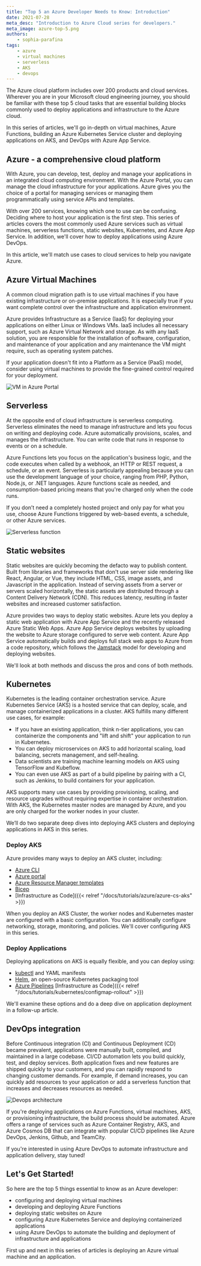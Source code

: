 ```yaml
---
title: "Top 5 an Azure Developer Needs to Know: Introduction"
date: 2021-07-28
meta_desc: "Introduction to Azure Cloud series for developers."
meta_image: azure-top-5.png
authors:
    - sophia-parafina
tags:
    - azure
    - virtual machines
    - serverless
    - AKS
    - devops
---
```


The Azure cloud platform includes over 200 products and cloud services. Wherever you are in your Microsoft cloud engineering journey, you should be familiar with these top 5 cloud tasks that are essential building blocks commonly used to deploy applications and infrastructure to the Azure cloud.

In this series of articles, we'll go in-depth on virtual machines, Azure Functions, building an Azure Kubernetes Service cluster and deploying applications on AKS, and DevOps with Azure App Service.

<!--more-->

## Azure - a comprehensive cloud platform

With Azure, you can develop, test, deploy and manage your applications in an integrated cloud computing environment. With the Azure Portal, you can manage the cloud infrastructure for your applications. Azure gives you the choice of a portal for managing services or managing them programmatically using service APIs and templates.

With over 200 services, knowing which one to use can be confusing. Deciding where to host your application is the first step. This series of articles covers the most commonly used Azure services such as virtual machines, serverless functions, static websites, Kubernetes, and Azure App Service.  In addition, we'll cover how to deploy applications using Azure DevOps.

In this article, we'll match use cases to cloud services to help you navigate Azure.

## Azure Virtual Machines

A common cloud migration path is to use virtual machines if you have existing infrastructure or on-premise applications. It is especially true if you want complete control over the infrastructure and application environment.

Azure provides Infrastructure as a Service (IaaS) for deploying your applications on either Linux or Windows VMs. IaaS includes all necessary support, such as Azure Virtual Network and storage. As with any IaaS solution, you are responsible for the installation of software, configuration, and maintenance of your application and any maintenance the VM might require, such as operating system patches.

If your application doesn't fit into a Platform as a Service (PaaS) model, consider using virtual machines to provide the fine-grained control required for your deployment.

![VM in Azure Portal](./image3.png)

## Serverless

At the opposite end of cloud infrastructure is serverless computing. Serverless eliminates the need to manage infrastructure and lets you focus on writing and deploying code. Azure automatically provisions, scales, and manages the infrastructure. You can write code that runs in response to events or on a schedule.

Azure Functions lets you focus on the application's business logic, and the code executes when called by a webhook, an HTTP or REST request, a schedule, or an event. Serverless is particularly appealing because you can use the development language of your choice, ranging from PHP, Python, Node.js, or .NET languages. Azure functions scale as needed, and consumption-based pricing means that you're charged only when the code runs.

If you don’t need a completely hosted project and only pay for what you use, choose Azure Functions triggered by web-based events, a schedule, or other Azure services.

![Serverless function](./image2.png)

## Static websites

Static websites are quickly becoming the defacto way to publish content. Built from libraries and frameworks that don't use server side rendering like React, Angular, or Vue, they include HTML, CSS, image assets, and Javascript in the application. Instead of serving assets from a server or servers scaled horizontally, the static assets are distributed through a Content Delivery Network (CDN). This reduces latency, resulting in faster websites and increased customer satisfaction.

Azure provides two ways to deploy static websites. Azure lets you deploy a static web application with Azure App Service and the recently released Azure Static Web Apps. Azure App Service deploys websites by uploading the website to Azure storage configured to serve web content. Azure App Service automatically builds and deploys full stack web apps to Azure from a code repository, which follows the [Jamstack](https://jamstack.org/) model for developing and deploying websites.

We'll look at both methods and discuss the pros and cons of both methods.

## Kubernetes

Kubernetes is the leading container orchestration service. Azure Kubernetes Service (AKS) is a hosted service that can deploy, scale, and manage containerized applications in a cluster. AKS fulfills many different use cases, for example:

- If you have an existing application, think n-tier applications, you can containerize the components and "lift and shift" your application to run in Kubernetes.
- You can deploy microservices on AKS to add horizontal scaling, load balancing, secrets management, and self-healing.
- Data scientists are training machine learning models on AKS using TensorFlow and Kubeflow.
- You can even use AKS as part of a build pipeline by pairing with a CI, such as Jenkins, to build containers for your application.

AKS supports many use cases by providing provisioning, scaling, and resource upgrades without requiring expertise in container orchestration. With AKS, the Kubernetes master nodes are managed by Azure, and you are only charged for the worker nodes in your cluster.

We’ll do two separate deep dives into deploying AKS clusters and deploying applications in AKS in this series.

### Deploy AKS

Azure provides many ways to deploy an AKS cluster, including:

- [Azure CLI](https://docs.microsoft.com/en-us/cli/azure/)
- [Azure portal](https://docs.microsoft.com/en-us/azure/aks/kubernetes-walkthrough-portal)
- [Azure Resource Manager templates](https://docs.microsoft.com/en-us/azure/azure-resource-manager/management/overview)
- [Bicep](https://github.com/Azure/bicep)
- [Infrastructure as Code]({{< relref "/docs/tutorials/azure/azure-cs-aks" >}})

When you deploy an AKS Cluster, the worker nodes and Kubernetes master are configured with a basic configuration. You can additionally configure networking, storage, monitoring, and policies. We'll cover configuring AKS in this series.

### Deploy Applications

Deploying applications on AKS is equally flexible, and you can deploy using:

- [kubectl](https://kubernetes.io/docs/reference/generated/kubectl/kubectl-commands#-strong-app-management-strong-) and YAML manifests
- [Helm](https://docs.microsoft.com/en-us/azure/aks/kubernetes-helm), an open-source Kubernetes packaging tool
- [Azure Pipelines](https://docs.microsoft.com/en-us/azure/devops/pipelines/apps/cd/deploy-aks?view=azure-devops&tabs=java)
[Infrastructure as Code]({{< relref "/docs/tutorials/kubernetes/configmap-rollout" >}})

We'll examine these options and do a deep dive on application deployment in a follow-up article.

## DevOps integration

Before Continuous integration (CI) and Continuous Deployment (CD) became prevalent, applications were manually built, compiled, and maintained in a large codebase. CI/CD automation lets you build quickly, test, and deploy services. Both application fixes and new features are shipped quickly to your customers, and you can rapidly respond to changing customer demands. For example, if demand increases, you can quickly add resources to your application or add a serverless function that increases and decreases resources as needed.

![Devops architecture](./image1.png)

If you're deploying applications on Azure Functions, virtual machines, AKS, or provisioning infrastructure, the build process should be automated. Azure offers a range of services such as Azure Container Registry, AKS, and Azure Cosmos DB that can integrate with popular CI/CD pipelines like Azure DevOps, Jenkins, Github, and TeamCity.

If you're interested in using Azure DevOps to automate infrastructure and application delivery, stay tuned!

## Let's Get Started!

So here are the top 5 things essential to know as an Azure developer:

- configuring and deploying virtual machines
- developing and deploying Azure Functions
- deploying static websites on Azure
- configuring Azure Kubernetes Service and deploying containerized applications
- using Azure DevOps to automate the building and deployment of infrastructure and applications

First up and next in this series of articles is deploying an Azure virtual machine and an application.
